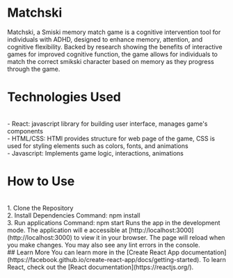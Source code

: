 # Matchski
Matchski, a Smiski memory match game is a cognitive intervention tool for individuals with ADHD, designed to enhance memory, attention, and cognitive flexibility. Backed by research showing the benefits of interactive games for improved cognitive function, the game allows for individuals to match the correct smikski character based on memory as they progress through the game. 

# Technologies Used 
<br/>
- React: javascript library for building user interface, manages game's components
  <br>
- HTML/CSS: HTMl provides structure for web page of the game, CSS is used for styling elements such as colors, fonts, and animations
  <br>
- Javascript: Implements game logic, interactions, animations
   <br>

# How to Use
<br/>
1. Clone the Repository
   <br>
2. Install Dependencies
   Command: npm install 
   <br>
3. Run applications
   Command: npm start 
   Runs the app in the development mode.
   The application will e accessible at [http://localhost:3000](http://localhost:3000) to view it in your browser.
   The page will reload when you make changes. You may also see any lint errors in the console.
   <br>
  ## Learn More
  You can learn more in the [Create React App documentation](https://facebook.github.io/create-react-app/docs/getting-started).
  To learn React, check out the [React documentation](https://reactjs.org/).
